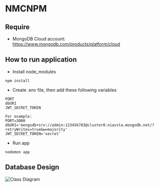 # NMCNPM

## Require

* MongoDB Cloud account: https://www.mongodb.com/products/platform/cloud

## How to run application

* Install node_modules
```
npm install
```

* Create .env file, then add these following variables
```
PORT
dbURI
JWT_SECRET_TOKEN

For example:
PORT=3000
dbURI='mongodb+srv://admin:123456783@cluster0.niavsta.mongodb.net/?retryWrites=true&w=majority'
JWT_SECRET_TOKEN='secret'
```

* Run app
```
nodemon app
```

## Database Design

![Class Diagram](./diagrams/class_diagram.png)
